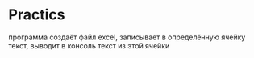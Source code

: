 # Practics
программа создаёт файл excel, записывает в определённую ячейку текст, выводит в консоль текст из этой ячейки
